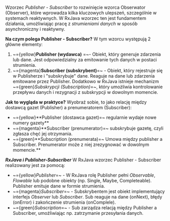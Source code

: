 Wzorzec *Publisher - Subscriber* to rozwinięcie wzorca Obserwator (Observer), które wprowadza kilka kluczowych ulepszeń, szczególnie w systemach reaktywnych. W RxJava wzorzec ten jest fundamentem działania, umożliwiając pracę z *strumieniami danych* w sposób asynchroniczny i reaktywny.

**Na czym polega Publisher - Subscriber?**
W tym wzorcu występują 2 główne elementy:
1. ~={yellow}**Publisher (wydawca)** =~- Obiekt, który generuje zdarzenia lub dane. Jest odpowiedzialny za emitowanie tych danych w postaci strumienia.
2. ~={magenta}**Subscriber (subskrybent)**=~ - Obiekt, który rejestruje się w Publisherze i "subskrybuje" dane. Reaguje na dane lub zdarzenia emitowane przez Publisher.
Dodatkowo w RxJava istnieje mechanizm ~={green}*Subskrypcji (Subscription)*=~, który umożliwia kontrolowanie przepływu danych i rezygnacji z subskrypcji w dowolnym momencie.

**Jak to wygląda w praktyce?**
Wyobraź sobie, to jako relację między dostawcą gazet (Publisher) a prenumeratorem (Subscriber):
- ~={yellow}**Publisher (dostawca gazet)=~ regularnie wydaje nowe numery gazety**
- ~={magenta}**Subscriber (prenumerator)=~ subskrybuje gazetę, czyli zgłasza chęć jej otrzymania.
- ~={green}**Subscription (prenumerata)=~ Umowa między publisher a Subscriber. Prenumerator może z niej zrezygnować w dowolnym momencie.**

***RxJava i Publisher-Subscriber***
W RxJava wzorzec Publisher - Subscriber realizowany jest za pomocą:
- ~={yellow}*Publisher*=~ - W RxJava rolę Publisher pełni *Observable*, *Flowable* lub podobne obiekty (np. Single, Maybe, Completeable). Publisher emituje dane w formie strumienia.
- ~={magenta}*Subscriber*=~ - Subskrybentem jest obiekt implementujący interfejs *Observer* lub *Subscriber*. Sub reaguje na dane (onNext), błędy (onError) i zakończenie strumienia (onComplele).
- ~={green}*Subscription*=~ - Sub zarządza relacją między Publisher a Subscriber, umożliwiając np. zatrzymanie przesyłania danych.